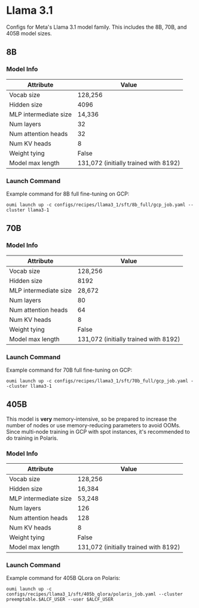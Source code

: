 # Llama 3.1

Configs for Meta's Llama 3.1 model family. This includes the 8B, 70B, and 405B model sizes.

## 8B

### Model Info

| Attribute | Value |
|--|--|
| Vocab size | 128,256 |
| Hidden size | 4096 |
| MLP intermediate size | 14,336 |
| Num layers | 32 |
| Num attention heads | 32 |
| Num KV heads | 8 |
| Weight tying | False |
| Model max length | 131,072 (initially trained with 8192) |

### Launch Command

Example command for 8B full fine-tuning on GCP:
```shell
oumi launch up -c configs/recipes/llama3_1/sft/8b_full/gcp_job.yaml --cluster llama3-1
```

## 70B

### Model Info

| Attribute | Value |
|--|--|
| Vocab size | 128,256 |
| Hidden size | 8192 |
| MLP intermediate size | 28,672 |
| Num layers | 80 |
| Num attention heads | 64 |
| Num KV heads | 8 |
| Weight tying | False |
| Model max length | 131,072 (initially trained with 8192) |

### Launch Command

Example command for 70B full fine-tuning on GCP:
```shell
oumi launch up -c configs/recipes/llama3_1/sft/70b_full/gcp_job.yaml --cluster llama3-1
```

## 405B

This model is **very** memory-intensive, so be prepared to increase the number of nodes or use memory-reducing parameters to avoid OOMs. Since multi-node training in GCP with spot instances, it's recommended to do training in Polaris.

### Model Info

| Attribute | Value |
|--|--|
| Vocab size | 128,256 |
| Hidden size | 16,384 |
| MLP intermediate size | 53,248 |
| Num layers | 126 |
| Num attention heads | 128 |
| Num KV heads | 8 |
| Weight tying | False |
| Model max length | 131,072 (initially trained with 8192) |

### Launch Command

Example command for 405B QLora on Polaris:
```shell
oumi launch up -c configs/recipes/llama3_1/sft/405b_qlora/polaris_job.yaml --cluster preemptable.$ALCF_USER --user $ALCF_USER
```
